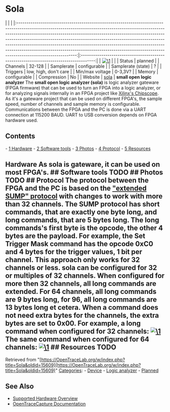 # Sola

| | | |:-----------------------------------------------------------------------------------------------------------------------------------------------------------------------------------------------------------------------------------------------------------------------------------------------------------------------------------------------------------------------------------------------------------------------------------------------------------------------------------------------------------------:|:-------------------------------------------------------------------------------------:| | [![\1](../../assets/hardware/general/\2)](./File:OpenTraceLab_logo_no_text_transparent_512.png.html) | | | Status | planned | | Channels | 32-128 | | Samplerate | configurable | | Samplerate (state) | ? | | Triggers | low, high, don't care | | Min/max voltage | 0-3,3V? | | Memory | configurable | | Compression | No | | Website | [sola](https://github.com/riktw/sola) | **small open logic analyzer** The **small open logic analyzer (sola)** is logic analyzer gateware (FPGA firmware) that can be used to turn an FPGA into a logic analyzer, or for analyzing signals internally in an FPGA project like [Xilinx's Chipscope](https://www.xilinx.com/products/intellectual-property/chipscope_ila.html). As it's a gateware project that can be used on different FPGA's, the sample speed, number of channels and sample memory is configurable. Communications between the FPGA and the PC is done via a UART connection at 115200 BAUD. UART to USB conversion depends on FPGA hardware used. 
## Contents 
\- [1 Hardware](Sola.html#Hardware) \- [2 Software tools](Sola.html#Software_tools) \- [3 Photos](Sola.html#Photos) \- [4 Protocol](Sola.html#Protocol) \- [5 Resources](Sola.html#Resources) 
## Hardware As sola is gateware, it can be used on most FPGA's. ## Software tools TODO ## Photos TODO ## Protocol The protocol between the FPGA and the PC is based on the ["extended SUMP" protocol](Openbench_Logic_Sniffer.html#Protocol "Openbench Logic Sniffer") with changes to work with more than 32 channels. The SUMP protocol has short commands, that are exactly one byte long, and long commands, that are 5 bytes long. The long commands's first byte is the opcode, the other 4 bytes are the payload. For example, the Set Trigger Mask command has the opcode 0xC0 and 4 bytes for the trigger values, 1 bit per channel. This approach only works for 32 channels or less. sola can be configured for 32 or multiples of 32 channels. When configured for more then 32 channels, all long commands are extended. For 64 channels, all long commands are 9 bytes long, for 96, all long commands are 13 bytes long et cetera. When a command does not need extra bytes for the channels, the extra bytes are set to 0x00. For example, a long command when configured for 32 channels: [![\1](../../assets/hardware/general/\2)](./File:SolaLongCommand32.svg.html) The same command when configured for 64 channels: [![\1](../../assets/hardware/general/\2)](./File:SolaLongCommand64.svg.html) ## Resources TODO 
Retrieved from "[https://OpenTraceLab.org/w/index.php?title=Sola&oldid=15609](https://OpenTraceLab.org/w/index.php?title=Sola&oldid=15609)" 
[Categories](specialcategories-specialcategories.md): \- [Device](./Category:Device.html "Category:Device") \- [Logic analyzer](./Category:Logic_analyzer.html "Category:Logic analyzer") \- [Planned](./Category:Planned.html "Category:Planned")

## See Also
- [Supported Hardware Overview](../supported-hardware.md)
- [OpenTraceCapture Documentation](../../opentracecapture/overview.md)
